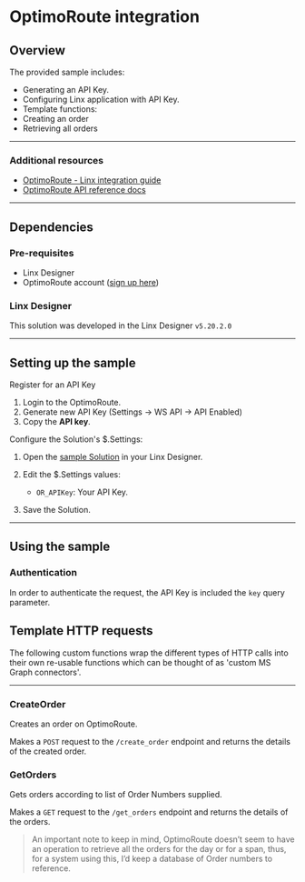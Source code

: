 # OptimoRoute integration

## Overview

The provided sample includes:
- Generating an API Key.
- Configuring Linx application with API Key.
- Template functions:
 - Creating an order
 - Retrieving all orders

---

### Additional resources

- [OptimoRoute - Linx integration guide](https://community.linx.software/community/t/optimoroute-api-example/521)
- [OptimoRoute API reference docs](https://optimoroute.com/api/#introduction)

---

## Dependencies

### Pre-requisites

- Linx Designer
- OptimoRoute account ([sign up here](https://optimoroute.com/))

### Linx Designer

This solution was developed in the Linx Designer `v5.20.2.0`

---

## Setting up the sample

Register for an API Key

1. Login to the OptimoRoute.
2. Generate new API Key (Settings → WS API → API Enabled)
3. Copy the **API key**.

Configure the Solution's $.Settings:

1. Open the [sample Solution](Solution.lsoz) in your Linx Designer.
1. Edit the $.Settings values:

   - `OR_APIKey`: Your API Key.

1. Save the Solution.

---

## Using the sample

### Authentication

In order to authenticate the request, the API Key is included the `key` query parameter.

## Template HTTP requests

The following custom functions wrap the different types of HTTP calls into their own re-usable functions which can be thought of as 'custom MS Graph connectors'.

---

### CreateOrder

Creates an order on OptimoRoute.

Makes a `POST` request to the `/create_order` endpoint and returns the details of the created order.

### GetOrders

Gets orders according to list of Order Numbers supplied.

Makes a `GET` request to the `/get_orders` endpoint and returns the details of the orders.

> An important note to keep in mind, OptimoRoute doesn’t seem to have an operation to retrieve all the orders for the day or for a span, thus, for a system using this, I’d keep a database of Order numbers to reference.
